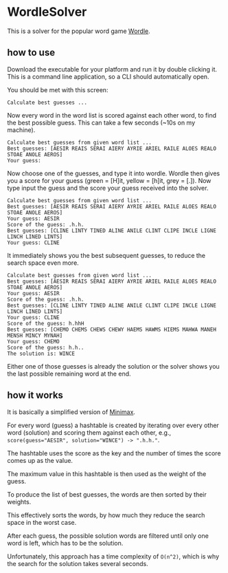 # WordleSolver

This is a solver for the popular word game [Wordle](https://www.powerlanguage.co.uk/wordle/).

## how to use

Download the executable for your platform and run it by double clicking it.
This is a command line application, so a CLI should automatically open.

You should be met with this screen:

```
Calculate best guesses ...
```

Now every word in the word list is scored against each other word, to find the best
possible guess.
This can take a few seconds (~10s on my machine).

```
Calculate best guesses from given word list ...
Best guesses: [AESIR REAIS SERAI AIERY AYRIE ARIEL RAILE ALOES REALO STOAE ANOLE AEROS]
Your guess:
```

Now choose one of the guesses, and type it into wordle.
Wordle then gives you a score for your guess (green = [H]it, yellow = [h]it, grey = [.]).
Now type input the guess and the score your guess received into the solver.

```
Calculate best guesses from given word list ...
Best guesses: [AESIR REAIS SERAI AIERY AYRIE ARIEL RAILE ALOES REALO STOAE ANOLE AEROS]
Your guess: AESIR
Score of the guess: .h.h.
Best guesses: [CLINE LINTY TINED ALINE ANILE CLINT CLIPE INCLE LIGNE LINCH LINED LINTS]
Your guess: CLINE
```

It immediately shows you the best subsequent guesses, to reduce the search space even
more.

```
Calculate best guesses from given word list ...
Best guesses: [AESIR REAIS SERAI AIERY AYRIE ARIEL RAILE ALOES REALO STOAE ANOLE AEROS]
Your guess: AESIR
Score of the guess: .h.h.
Best guesses: [CLINE LINTY TINED ALINE ANILE CLINT CLIPE INCLE LIGNE LINCH LINED LINTS]
Your guess: CLINE
Score of the guess: h.hhH
Best guesses: [CHEMO CHEMS CHEWS CHEWY HAEMS HAWMS HIEMS MAHWA MANEH MENSH MINCY MYNAH]
Your guess: CHEMO
Score of the guess: h.h..
The solution is: WINCE
```

Either one of those guesses is already the solution or the solver shows you the last
possible remaining word at the end.


## how it works

It is basically a simplified version of
[Minimax](https://en.wikipedia.org/wiki/Minimax).

For every word (guess) a hashtable is created by iterating over every other word
(solution) and scoring them against each other, e.g.,
`score(guess="AESIR", solution="WINCE") -> ".h.h."`.

The hashtable uses the score as the key and the number of times the score comes up as
the value.

The maximum value in this hashtable is then used as the weight of the guess.

To produce the list of best guesses, the words are then sorted by their weights.

This effectively sorts the words, by how much they reduce the search space in the worst
case.

After each guess, the possible solution words are filtered until only one word is left,
which has to be the solution.

Unfortunately, this approach has a time complexity of `O(n^2)`, which is why the search
for the solution takes several seconds.
